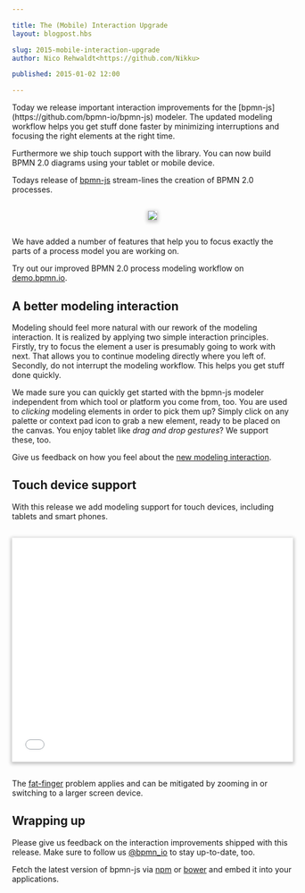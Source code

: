 ```yaml
---

title: The (Mobile) Interaction Upgrade
layout: blogpost.hbs

slug: 2015-mobile-interaction-upgrade
author: Nico Rehwaldt<https://github.com/Nikku>

published: 2015-01-02 12:00

---
```


<p class="introduction">
  Today we release important interaction improvements for the [bpmn-js](https://github.com/bpmn-io/bpmn-js) modeler. The updated modeling workflow helps you get stuff done faster by minimizing interruptions and focusing the right elements at the right time.

  Furthermore we ship touch support with the library. You can now build BPMN 2.0 diagrams using your tablet or mobile device.
</p>

<!-- continue -->


Todays release of [bpmn-js](https://github.com/bpmn-io/bpmn-js) stream-lines the creation of BPMN 2.0 processes.

<div style="margin: 30px 0; text-align: center">
  <a href="http://demo.bpmn.io/new">
    <img style="box-shadow: 0px 2px 6px 2px #C2C2C2; max-width: 100%"
         src="{{ assets }}/attachments/blog/2015/001-interaction.gif">
  </a>
</div>

We have added a number of features that help you to focus exactly the parts of a process model you are working on.

Try out our improved BPMN 2.0 process modeling workflow on [demo.bpmn.io](http://demo.bpmn.io/new).


## A better modeling interaction

Modeling should feel more natural with our rework of the modeling interaction. It is realized by applying two simple interaction principles. Firstly, try to focus the element a user is presumably going to work with next. That allows you to continue modeling directly where you left of. Secondly, do not interrupt the modeling workflow. This helps you get stuff done quickly.

We made sure you can quickly get started with the bpmn-js modeler independent from which tool or platform you come from, too. You are used to _clicking_ modeling elements in order to pick them up? Simply click on any palette or context pad icon to grab a new element, ready to be placed on the canvas. You enjoy tablet like _drag and drop gestures_? We support these, too.

Give us feedback on how you feel about the [new modeling interaction](http://demo.bpmn.io/new).


## Touch device support

With this release we add modeling support for touch devices, including tablets and smart phones.

<div style="margin: 30px 0; text-align: center">
  <iframe style="box-shadow: 0px 2px 6px 2px #C2C2C2; max-width: 100%"
          src="//player.vimeo.com/video/115333037" width="700" height="401" frameborder="0" webkitallowfullscreen mozallowfullscreen allowfullscreen></iframe>
</div>

The [fat-finger](http://dictionary.reference.com/browse/fat-finger) problem applies and can be mitigated by zooming in or switching to a larger screen device.


## Wrapping up

Please give us feedback on the interaction improvements shipped with this release. Make sure to follow us [@bpmn_io](https://twitter.com/bpmn_io) to stay up-to-date, too.

Fetch the latest version of bpmn-js via [npm](http://npmjs.org/bpmn-js) or [bower](https://github.com/bpmn-io/bower-bpmn-js) and embed it into your applications.